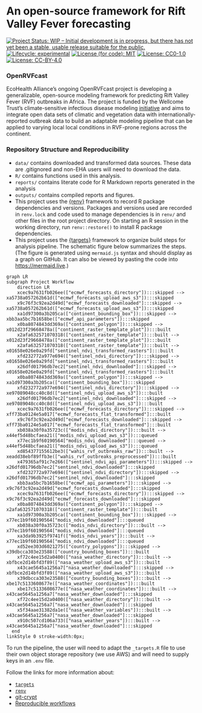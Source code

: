 
<!-- README.md is generated from README.Rmd. Please edit that file -->

# An open-source framework for Rift Valley Fever forecasting

<!-- badges: start -->

[![Project Status: WIP – Initial development is in progress, but there
has not yet been a stable, usable release suitable for the
public.](https://www.repostatus.org/badges/latest/wip.svg)](https://www.repostatus.org/#wip)
[![Lifecycle:
experimental](https://img.shields.io/badge/lifecycle-experimental-orange.svg)](https://lifecycle.r-lib.org/articles/stages.html#experimental)
[![License (for code):
MIT](https://img.shields.io/badge/License%20(for%20code)-MIT-green.svg)](https://opensource.org/licenses/MIT)
[![License:
CC0-1.0](https://img.shields.io/badge/License%20(for%20data)-CC0_1.0-lightgrey.svg)](http://creativecommons.org/publicdomain/zero/1.0/)
[![License:
CC-BY-4.0](https://img.shields.io/badge/License%20(for%20text)-CC_BY_4.0-blue.svg)](http://creativecommons.org/publicdomain/zero/1.0/)
<!-- badges: end -->

### OpenRVFcast

EcoHealth Alliance’s ongoing OpenRVFcast project is developing a
generalizable, open-source modeling framework for predicting Rift Valley
Fever (RVF) outbreaks in Africa. The project is funded by the Wellcome
Trust’s climate-sensitive infectious disease modeling
[initiative](https://wellcome.org/news/digital-tools-climate-sensitive-infectious-disease)
and aims to integrate open data sets of climatic and vegetation data
with internationally-reported outbreak data to build an adaptable
modeling pipeline that can be applied to varying local local conditions
in RVF-prone regions across the continent.

### Repository Structure and Reproducibility

- `data/` contains downloaded and transformed data sources. These data
  are .gitignored and non-EHA users will need to download the data.
- `R/` contains functions used in this analysis.
- `reports/` contains literate code for R Markdown reports generated in
  the analysis
- `outputs/` contains compiled reports and figures.
- This project uses the [{renv}](https://rstudio.github.io/renv/)
  framework to record R package dependencies and versions. Packages and
  versions used are recorded in `renv.lock` and code used to manage
  dependencies is in `renv/` and other files in the root project
  directory. On starting an R session in the working directory, run
  `renv::restore()` to install R package dependencies.
- This project uses the
  [{targets}](https://wlandau.github.io/targets-manual/) framework to
  organize build steps for analysis pipeline. The schematic figure below
  summarizes the steps. (The figure is generated using `mermaid.js`
  syntax and should display as a graph on GitHub. It can also be viewed
  by pasting the code into <https://mermaid.live>.)

``` mermaid
graph LR
subgraph Project Workflow
    direction LR
    xcec9a7631fb026ee(["ecmwf_forecasts_directory"]):::skipped --> xa5738a057262b61d(["ecmwf_forecasts_upload_aws_s3"]):::skipped
    x9c76f3c92ea2d49d["ecmwf_forecasts_downloaded"]:::skipped --> xa5738a057262b61d(["ecmwf_forecasts_upload_aws_s3"]):::skipped
    xa1d97300a3b205ca(["continent_bounding_box"]):::skipped --> xbb3aa5bc7b1658be(["ecmwf_api_parameters"]):::skipped
    x0ba8074843dd369a(["continent_polygon"]):::skipped --> x012d23f29668478a(["continent_raster_template_plot"]):::built
    x2afa632571070318(["continent_raster_template"]):::built --> x012d23f29668478a(["continent_raster_template_plot"]):::built
    x2afa632571070318(["continent_raster_template"]):::built --> x01658e026e0a29fd["sentinel_ndvi_transformed_rasters"]:::built
    xfd232772a977e694(["sentinel_ndvi_directory"]):::skipped --> x01658e026e0a29fd["sentinel_ndvi_transformed_rasters"]:::built
    x26dfd01796db7ec2["sentinel_ndvi_downloaded"]:::skipped --> x01658e026e0a29fd["sentinel_ndvi_transformed_rasters"]:::built
    x0ba8074843dd369a(["continent_polygon"]):::skipped --> xa1d97300a3b205ca(["continent_bounding_box"]):::skipped
    xfd232772a977e694(["sentinel_ndvi_directory"]):::skipped --> xe97089048cc40c8d(["sentinel_ndvi_upload_aws_s3"]):::built
    x26dfd01796db7ec2["sentinel_ndvi_downloaded"]:::skipped --> xe97089048cc40c8d(["sentinel_ndvi_upload_aws_s3"]):::built
    xcec9a7631fb026ee(["ecmwf_forecasts_directory"]):::skipped --> xff73ba0124e5a017["ecmwf_forecasts_flat_transformed"]:::built
    x9c76f3c92ea2d49d["ecmwf_forecasts_downloaded"]:::skipped --> xff73ba0124e5a017["ecmwf_forecasts_flat_transformed"]:::built
    xb038a30f0a35723c(["modis_ndvi_directory"]):::built --> x44ef5d48bcfaea21(["modis_ndvi_upload_aws_s3"]):::queued
    x77ec1b9f60190564["modis_ndvi_downloaded"]:::queued --> x44ef5d48bcfaea21(["modis_ndvi_upload_aws_s3"]):::queued
    xd854377155612be3(["wahis_rvf_outbreaks_raw"]):::built --> xeadd38ebf89ffb3e(["wahis_rvf_outbreaks_preprocessed"]):::built
    x479365af91c7e266(["sentinel_ndvi_api_parameters"]):::skipped --> x26dfd01796db7ec2["sentinel_ndvi_downloaded"]:::skipped
    xfd232772a977e694(["sentinel_ndvi_directory"]):::skipped --> x26dfd01796db7ec2["sentinel_ndvi_downloaded"]:::skipped
    xbb3aa5bc7b1658be(["ecmwf_api_parameters"]):::skipped --> x9c76f3c92ea2d49d["ecmwf_forecasts_downloaded"]:::skipped
    xcec9a7631fb026ee(["ecmwf_forecasts_directory"]):::skipped --> x9c76f3c92ea2d49d["ecmwf_forecasts_downloaded"]:::skipped
    x0ba8074843dd369a(["continent_polygon"]):::skipped --> x2afa632571070318(["continent_raster_template"]):::built
    xa1d97300a3b205ca(["continent_bounding_box"]):::skipped --> x77ec1b9f60190564["modis_ndvi_downloaded"]:::queued
    xb038a30f0a35723c(["modis_ndvi_directory"]):::built --> x77ec1b9f60190564["modis_ndvi_downloaded"]:::queued
    xa3da9b3925f9741f(["modis_ndvi_years"]):::built --> x77ec1b9f60190564["modis_ndvi_downloaded"]:::queued
    xd52ee303d6021275(["country_polygons"]):::skipped --> x39dbcca303e23588(["country_bounding_boxes"]):::built
    xf72c4ee15d2a0400(["nasa_weather_directory"]):::built --> xbfbce2d14bfd3f89(["nasa_weather_upload_aws_s3"]):::built
    x43cae5645a1256a7["nasa_weather_downloaded"]:::skipped --> xbfbce2d14bfd3f89(["nasa_weather_upload_aws_s3"]):::built
    x39dbcca303e23588(["country_bounding_boxes"]):::built --> xbe17c5133608677e(["nasa_weather_coordinates"]):::built
    xbe17c5133608677e(["nasa_weather_coordinates"]):::built --> x43cae5645a1256a7["nasa_weather_downloaded"]:::skipped
    xf72c4ee15d2a0400(["nasa_weather_directory"]):::built --> x43cae5645a1256a7["nasa_weather_downloaded"]:::skipped
    x5f34aae31382da1e(["nasa_weather_variables"]):::built --> x43cae5645a1256a7["nasa_weather_downloaded"]:::skipped
    x910c507cd106a733(["nasa_weather_years"]):::built --> x43cae5645a1256a7["nasa_weather_downloaded"]:::skipped
  end
linkStyle 0 stroke-width:0px;
```

To run the pipeline, the user will need to adapt the `_targets.R` file
to use their own object storage repository (we use AWS) and will need to
supply keys in an `.env` file.

Follow the links for more information about:

- [`targets`](https://ecohealthalliance.github.io/eha-ma-handbook/3-projects.html#targets)
- [`renv`](https://ecohealthalliance.github.io/eha-ma-handbook/3-projects.html#package-management-with-renv)  
- [git-crypt](https://ecohealthalliance.github.io/eha-ma-handbook/16-encryption.html)
- [Reproducible
  workflows](https://github.com/ecohealthalliance/building-blocks-of-reproducibility)
